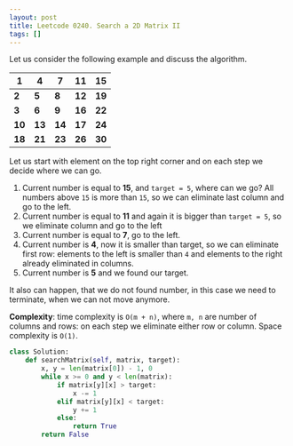 ```yaml
---
layout: post
title: Leetcode 0240. Search a 2D Matrix II
tags: []
---
```


Let us consider the following example and discuss the algorithm.

| 1  | 4  | 7  | 11 | 15 |
|----|----|----|----|----|
| **2**  | **5**  | **8**  | **12** | **19** |
| **3**  | **6**  | **9**  | **16** | **22** |
| **10** | **13** | **14** | **17** | **24** |
| **18** | **21** | **23** | **26** | **30** |

Let us start with element on the top right corner and on each step we decide where we can go.

1. Current number is equal to **15**, and `target = 5`, where can we go? All numbers above `15` is more than `15`, so we can eliminate last column and go to the left.
2. Current number is equal to **11** and again it is bigger than `target = 5`, so we eliminate column and go to the left
3. Current number is equal to **7**, go to the left.
4. Current number is **4**, now it is smaller than target, so we can eliminate first row: elements to the left is smaller than `4` and elements to the right already eliminated in columns.
5. Current number is **5** and we found our target.

It also can happen, that we do not found number, in this case we need to terminate, when we can not move anymore.

**Complexity**: time complexity is `O(m + n)`, where `m, n` are number of columns and rows: on each step we eliminate either row or column. Space complexity is `O(1)`.

```python
class Solution:
    def searchMatrix(self, matrix, target):
        x, y = len(matrix[0]) - 1, 0
        while x >= 0 and y < len(matrix):
            if matrix[y][x] > target:
                x -= 1
            elif matrix[y][x] < target:
                y += 1
            else:
                return True
        return False
```
